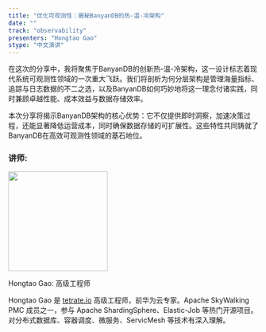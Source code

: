 ```yaml
---
title: "优化可观测性：揭秘BanyanDB的热-温-冷架构"
date: ""
track: "observability"
presenters: "Hongtao Gao"
stype: "中文演讲"
---
```


在这次的分享中，我将聚焦于BanyanDB的创新热-温-冷架构，这一设计标志着现代系统可观测性领域的一次重大飞跃。我们将剖析为何分层架构是管理海量指标、追踪与日志数据的不二之选，以及BanyanDB如何巧妙地将这一理念付诸实践，同时兼顾卓越性能、成本效益与数据存储效率。

本次分享将揭示BanyanDB架构的核心优势：它不仅提供即时洞察，加速决策过程，还能显著降低运营成本，同时确保数据存储的可扩展性。这些特性共同铸就了BanyanDB在高效可观测性领域的基石地位。

### 讲师:

<img src="https://sessionize.com/image/3884-400o400o1-N3BvQwYViSUncHQ9QkAmiP.jpg" width="200" /><br/>

Hongtao Gao: 高级工程师

Hongtao Gao 是 [tetrate.io](http://tetrate.io/) 高级工程师，前华为云专家。Apache SkyWalking PMC 成员之一，参与 Apache ShardingSphere、Elastic-Job 等热门开源项目。对分布式数据库、容器调度、微服务、ServicMesh 等技术有深入理解。